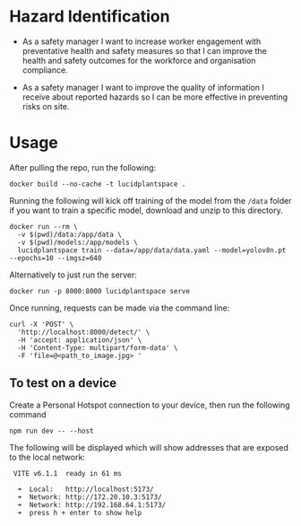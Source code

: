 # Hazard Identification

* As a safety manager I want to increase worker engagement with preventative health and safety measures so that I can improve the health and safety outcomes for the workforce and organisation compliance.
 
* As a safety manager I want to improve the quality of information I receive about reported hazards so I can be more effective in preventing risks on site.

# Usage 

After pulling the repo, run the following: 

```
docker build --no-cache -t lucidplantspace .
```


Running the following will kick off training of the model from the `/data` folder  if you want to train a specific model, download and unzip to this directory.

```
docker run --rm \                                                                      
  -v $(pwd)/data:/app/data \
  -v $(pwd)/models:/app/models \
  lucidplantspace train --data=/app/data/data.yaml --model=yolov8n.pt --epochs=10 --imgsz=640
```

Alternatively to just run the server:

```
docker run -p 8000:8000 lucidplantspace serve
```

Once running, requests can be made via the command line:

```
curl -X 'POST' \                                                  
  'http://localhost:8000/detect/' \
  -H 'accept: application/json' \
  -H 'Content-Type: multipart/form-data' \
  -F 'file=@<path_to_image.jpg> '
```

## To test on a device

Create a Personal Hotspot connection to your device, then run the following command

```
npm run dev -- --host
```

The following will be displayed which will show addresses that are exposed to the local network: 

```
 VITE v6.1.1  ready in 61 ms

  ➜  Local:   http://localhost:5173/
  ➜  Network: http://172.20.10.3:5173/
  ➜  Network: http://192.168.64.1:5173/
  ➜  press h + enter to show help
```

